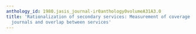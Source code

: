 ```yaml
---
anthology_id: 1980.jasis_journal-ir0anthology0volumeA31A3.0
title: 'Rationalization of secondary services: Measurement of coverage of primary
  journals and overlap between services'
---
```

